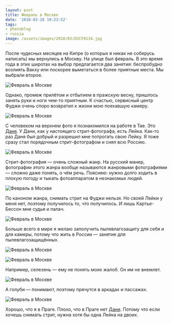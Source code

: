 ```yaml
---
layout: post
title: Февраль в Москве
date: '2018-03-28 19:23:52'
tags:
- photoblog
- russia
image: /assets/images/2018/03/DSCF0134.jpg
---
```


После чудесных месяцев на Кипре (о которых я никак не соберусь написать) мы вернулись в Москву. На улице был февраль. В это время года в этих широтах на выбор предлагается два занятия: беспробудно возлиять Вакху или поскорее выметаться в более приятные места. Мы выбрали второе.

![Февраль в Москве](/assets/images/2018/03/DSCF0134.jpg)

Однако, промеж прилётом и отбытием в пражскую весну, пришлось занять руки и ноги чем-то приятным. К счастью, сервисный центр Фуджи очень споро возвратил к жизни мою поехавшую камеру.

![Февраль в Москве](/assets/images/2018/03/DSCF0477.jpg)

С человеком на верхнем фото я познакомился на работе в Тае. Это [Даня](https://www.instagram.com/loudshutter/). У Дани, как у настоящего стрит-фотографа, есть Лейка. Как-то раз Даня был добрый и разрешил мне потрогать свою Лейку. Я тоже сразу стал порядочным стрит-фотографом и снял всю Россию.

![Февраль в Москве](/assets/images/2018/03/L1280447.jpg)

Стрит-фотография — очень сложный жанр. На русский манер, фотографии этого жанра вообще называются жанровыми фотографиями — сложно даже понять, о чём речь. Поясняю: нужно долго ходить в плохую погоду и тыкать фотоаппаратом в незнакомых людей.

![Февраль в Москве](/assets/images/2018/03/DSCF9991.jpg)

По каноном жанра, снимать стрит на Фуджи нельзя. Но своей Лейки у меня нет, поэтому получилось то, что получилось. И лишь Картье-Бессон мне судья и палач.

![Февраль в Москве](/assets/images/2018/03/DSCF0102.jpg)

Больше всего в мире я желаю заполучить пылевлагозащиту для себя и для камеры, потому что жить в России — занятие для пылевлагозащищённых.

![Февраль в Москве](/assets/images/2018/03/DSCF9965.jpg)

![Февраль в Москве](/assets/images/2018/03/DSCF9963.jpg)

Например, селезень — ему не понять моих жалоб. Он им не внемлет.

![Февраль в Москве](/assets/images/2018/03/DSCF0351.jpg)

А голуби — понимают, поэтому прячутся в аркадах и пассажах.

![Февраль в Москве](/assets/images/2018/03/DSCF0501.jpg)

Хорошо, что я в Праге. Плохо, что в Праге нет [Дани](https://www.instagram.com/loudshutter/). Потому что если хочешь снимать стрит, нужна хотя бы одна Лейка на двоих.

